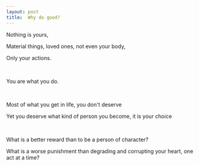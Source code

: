 ```yaml
---
layout: post
title:  Why do good?   
---
```


Nothing is yours, 

Material things, loved ones, not even your body,

Only your actions. 

<br>

You are what you do.

<br>

Most of what you get in life, you don't deserve 

Yet you deserve what kind of person you become, it is your choice 

<br>

What is a better reward than to be a person of character? 

What is a worse punishment than degrading and corrupting your heart, one act at a time?



